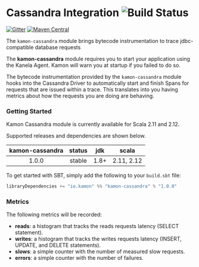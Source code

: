 Cassandra Integration   ![Build Status](https://travis-ci.org/kamon-io/kamon-cassandra.svg?branch=master)
==========================

[![Gitter](https://badges.gitter.im/Join%20Chat.svg)](https://gitter.im/kamon-io/Kamon?utm_source=badge&utm_medium=badge&utm_campaign=pr-badge&utm_content=badge)
[![Maven Central](https://maven-badges.herokuapp.com/maven-central/io.kamon/kamon-cassandra_2.12/badge.svg)](https://maven-badges.herokuapp.com/maven-central/io.kamon/kamon-cassandra_2.12)


The `kamon-cassandra` module brings bytecode instrumentation to trace jdbc-compatible database requests

The <b>kamon-cassandra</b> module requires you to start your application using the Kanela Agent. Kamon will warn you
at startup if you failed to do so.

The bytecode instrumentation provided by the `kamon-cassandra` module hooks into the Cassandra Driver to automatically
start and finish Spans for requests that are issued within a trace. This translates into you having metrics about how
the requests you are doing are behaving.

### Getting Started

Kamon Cassandra module is currently available for Scala 2.11 and 2.12.

Supported releases and dependencies are shown below.

| kamon-cassandra  | status | jdk  | scala            
|:------:|:------:|:----:|------------------
|  1.0.0 | stable | 1.8+ | 2.11, 2.12  

To get started with SBT, simply add the following to your `build.sbt`
file:

```scala
libraryDependencies += "io.kamon" %% "kamon-cassandra" % "1.0.0"
```


### Metrics ###

The following metrics will be recorded:

* __reads__: a histogram that tracks the reads requests latency (SELECT statement).
* __writes__: a histogram that tracks the writes requests latency (INSERT, UPDATE, and DELETE statements).
* __slows__: a simple counter with the number of measured slow requests.
* __errors__: a simple counter with the number of failures.

